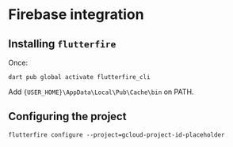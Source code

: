 # Firebase integration

## Installing `flutterfire`

Once:

```shell
dart pub global activate flutterfire_cli
```

Add `{USER_HOME}\AppData\Local\Pub\Cache\bin` on PATH.

## Configuring the project

```shell
flutterfire configure --project=gcloud-project-id-placeholder
```
